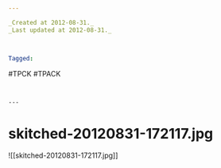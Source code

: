 ```yaml
---

_Created at 2012-08-31._
_Last updated at 2012-08-31._



Tagged: 
```
#TPCK #TPACK
```


---
```


# skitched-20120831-172117.jpg


![[skitched-20120831-172117.jpg]]

